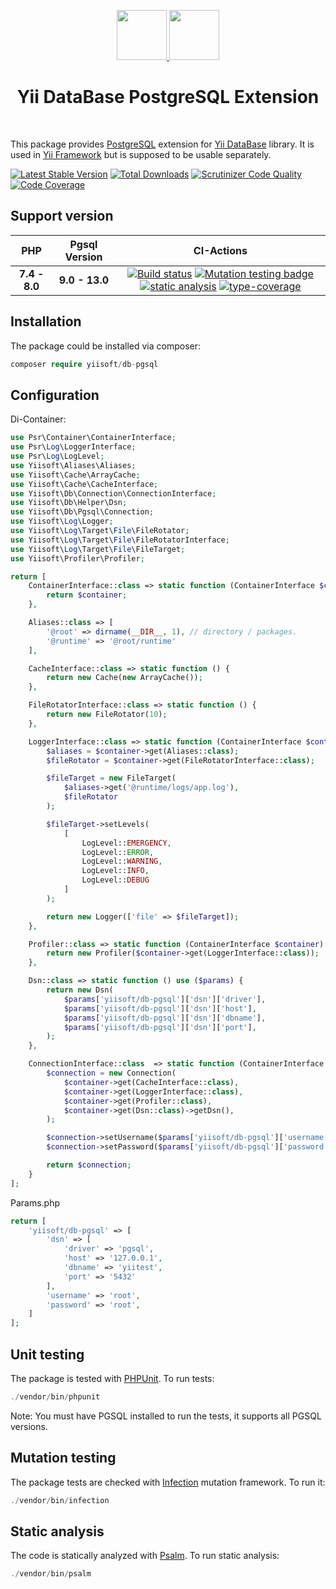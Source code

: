 <p align="center">
    <a href="https://github.com/yiisoft" target="_blank">
        <img src="https://avatars0.githubusercontent.com/u/993323" height="80px">
    </a>
    <a href="https://www.postgresql.org/" target="_blank">
        <img src="https://www.postgresql.org/media/img/about/press/elephant.png" height="80px">
    </a>
    <h1 align="center">Yii DataBase PostgreSQL Extension</h1>
    <br>
</p>

This package provides [PostgreSQL] extension for [Yii DataBase] library.
It is used in [Yii Framework] but is supposed to be usable separately.

[PostgreSQL]: https://www.postgresql.org/
[Yii DataBase]: https://github.com/yiisoft/db
[Yii Framework]: https://github.com/yiisoft/core

[![Latest Stable Version](https://poser.pugx.org/yiisoft/db-pgsql/v/stable.png)](https://packagist.org/packages/yiisoft/db-pgsql)
[![Total Downloads](https://poser.pugx.org/yiisoft/db-pgsql/downloads.png)](https://packagist.org/packages/yiisoft/db-pgsql)
[![Scrutinizer Code Quality](https://scrutinizer-ci.com/g/yiisoft/db-pgsql/badges/quality-score.png?b=master)](https://scrutinizer-ci.com/g/yiisoft/db-pgsql/?branch=master)
[![Code Coverage](https://scrutinizer-ci.com/g/yiisoft/db-pgsql/badges/coverage.png?b=master)](https://scrutinizer-ci.com/g/yiisoft/db-pgsql/?branch=master)


## Support version

|  PHP | Pgsql Version            |  CI-Actions
|:----:|:------------------------:|:---:|
|**7.4 - 8.0**| **9.0 - 13.0**|[![Build status](https://github.com/yiisoft/db-pgsql/workflows/build/badge.svg)](https://github.com/yiisoft/db-pgsql/actions?query=workflow%3Abuild) [![Mutation testing badge](https://img.shields.io/endpoint?style=flat&url=https%3A%2F%2Fbadge-api.stryker-mutator.io%2Fgithub.com%2Fyiisoft%2Fdb-pgsql%2Fmaster)](https://dashboard.stryker-mutator.io/reports/github.com/yiisoft/db-pgsql/master) [![static analysis](https://github.com/yiisoft/db-pgsql/workflows/static%20analysis/badge.svg)](https://github.com/yiisoft/db-pgsql/actions?query=workflow%3A%22static+analysis%22) [![type-coverage](https://shepherd.dev/github/yiisoft/db-pgsql/coverage.svg)](https://shepherd.dev/github/yiisoft/db-pgsql)


## Installation

The package could be installed via composer:

```php
composer require yiisoft/db-pgsql
```

## Configuration

Di-Container:

```php
use Psr\Container\ContainerInterface;
use Psr\Log\LoggerInterface;
use Psr\Log\LogLevel;
use Yiisoft\Aliases\Aliases;
use Yiisoft\Cache\ArrayCache;
use Yiisoft\Cache\CacheInterface;
use Yiisoft\Db\Connection\ConnectionInterface;
use Yiisoft\Db\Helper\Dsn;
use Yiisoft\Db\Pgsql\Connection;
use Yiisoft\Log\Logger;
use Yiisoft\Log\Target\File\FileRotator;
use Yiisoft\Log\Target\File\FileRotatorInterface;
use Yiisoft\Log\Target\File\FileTarget;
use Yiisoft\Profiler\Profiler;

return [
    ContainerInterface::class => static function (ContainerInterface $container) {
        return $container;
    },

    Aliases::class => [
        '@root' => dirname(__DIR__, 1), // directory / packages.
        '@runtime' => '@root/runtime' 
    ],

    CacheInterface::class => static function () {
        return new Cache(new ArrayCache());
    },

    FileRotatorInterface::class => static function () {
        return new FileRotator(10);
    },

    LoggerInterface::class => static function (ContainerInterface $container) {
        $aliases = $container->get(Aliases::class);
        $fileRotator = $container->get(FileRotatorInterface::class);

        $fileTarget = new FileTarget(
            $aliases->get('@runtime/logs/app.log'),
            $fileRotator
        );

        $fileTarget->setLevels(
            [
                LogLevel::EMERGENCY,
                LogLevel::ERROR,
                LogLevel::WARNING,
                LogLevel::INFO,
                LogLevel::DEBUG
            ]
        );

        return new Logger(['file' => $fileTarget]);
    },

    Profiler::class => static function (ContainerInterface $container) {
        return new Profiler($container->get(LoggerInterface::class));
    },

    Dsn::class => static function () use ($params) {
        return new Dsn(
            $params['yiisoft/db-pgsql']['dsn']['driver'],
            $params['yiisoft/db-pgsql']['dsn']['host'],
            $params['yiisoft/db-pgsql']['dsn']['dbname'],
            $params['yiisoft/db-pgsql']['dsn']['port'],
        );
    },

    ConnectionInterface::class  => static function (ContainerInterface $container) use ($params) {
        $connection = new Connection(
            $container->get(CacheInterface::class),
            $container->get(LoggerInterface::class),
            $container->get(Profiler::class),
            $container->get(Dsn::class)->getDsn(),
        );

        $connection->setUsername($params['yiisoft/db-pgsql']['username']);
        $connection->setPassword($params['yiisoft/db-pgsql']['password']);

        return $connection;
    }
];
```

Params.php

```php
return [
    'yiisoft/db-pgsql' => [
        'dsn' => [
            'driver' => 'pgsql',
            'host' => '127.0.0.1',
            'dbname' => 'yiitest',
            'port' => '5432'
        ],
        'username' => 'root',
        'password' => 'root',
    ]
];
```

## Unit testing

The package is tested with [PHPUnit](https://phpunit.de/). To run tests:

```php
./vendor/bin/phpunit
```

Note: You must have PGSQL installed to run the tests, it supports all PGSQL versions.

## Mutation testing

The package tests are checked with [Infection](https://infection.github.io/) mutation framework. To run it:

```php
./vendor/bin/infection
```

## Static analysis

The code is statically analyzed with [Psalm](https://psalm.dev/docs/). To run static analysis:

```php
./vendor/bin/psalm
```
